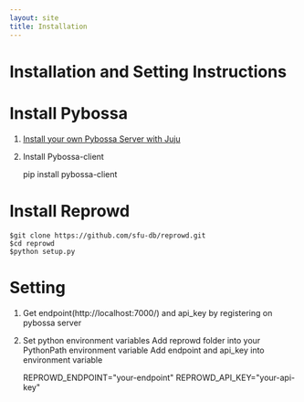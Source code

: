 ```yaml
---
layout: site
title: Installation
---
```

# Installation and Setting Instructions

# Install Pybossa
1. [Install your own Pybossa Server with Juju](http://docs.pybossa.com/en/latest/juju_pybossa.html)
2. Install Pybossa-client

    pip install pybossa-client

# Install Reprowd

    $git clone https://github.com/sfu-db/reprowd.git
    $cd reprowd
    $python setup.py

# Setting
1. Get endpoint(http://localhost:7000/) and api_key by registering on pybossa server
2. Set python environment variables
  Add reprowd folder into your PythonPath environment variable
  Add endpoint and api_key into environment variable

    REPROWD_ENDPOINT="your-endpoint"
    REPROWD_API_KEY="your-api-key"
